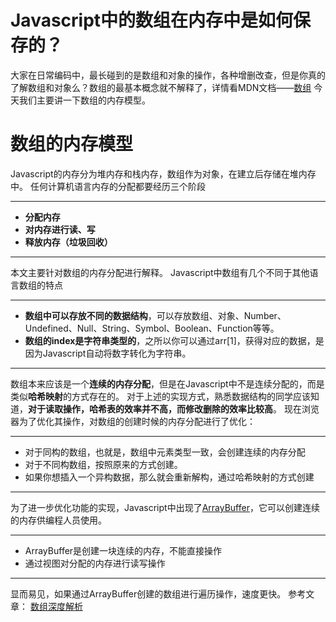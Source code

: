 # Javascript中的数组在内存中是如何保存的？

大家在日常编码中，最长碰到的是数组和对象的操作，各种增删改查，但是你真的了解数组和对象么？数组的最基本概念就不解释了，详情看MDN文档——[数组](https://developer.mozilla.org/zh-CN/docs/Web/JavaScript/Reference/Global_Objects/Array)
今天我们主要讲一下数组的内存模型。

# 数组的内存模型

Javascript的内存分为堆内存和栈内存，数组作为对象，在建立后存储在堆内存中。
任何计算机语言内存的分配都要经历三个阶段

* * *

*   **分配内存**
*   **对内存进行读、写**
*   **释放内存（垃圾回收）**

* * *

本文主要针对数组的内存分配进行解释。
Javascript中数组有几个不同于其他语言数组的特点

* * *

*   **数组中可以存放不同的数据结构**，可以存放数组、对象、Number、Undefined、Null、String、Symbol、Boolean、Function等等。
*   **数组的index是字符串类型的**，之所以你可以通过arr[1]，获得对应的数据，是因为Javascript自动将数字转化为字符串。

* * *

数组本来应该是一个**连续的内存分配**，但是在Javascript中不是连续分配的，而是类似**哈希映射**的方式存在的。
对于上述的实现方式，熟悉数据结构的同学应该知道，**对于读取操作，哈希表的效率并不高，而修改删除的效率比较高**。
现在浏览器为了优化其操作，对数组的创建时候的内存分配进行了优化：

* * *

*   对于同构的数组，也就是，数组中元素类型一致，会创建连续的内存分配
*   对于不同构数组，按照原来的方式创建。
*   如果你想插入一个异构数据，那么就会重新解构，通过哈希映射的方式创建

* * *

为了进一步优化功能的实现，Javascript中出现了[ArrayBuffer](https://developer.mozilla.org/en-US/docs/Web/JavaScript/Typed_arrays)，它可以创建连续的内存供编程人员使用。

* * *

*   ArrayBuffer是创建一块连续的内存，不能直接操作
*   通过视图对分配的内存进行读写操作

* * *

显而易见，如果通过ArrayBuffer创建的数组进行遍历操作，速度更快。
参考文章：
[数组深度解析](http://voidcanvas.com/javascript-array-evolution-performance/)
